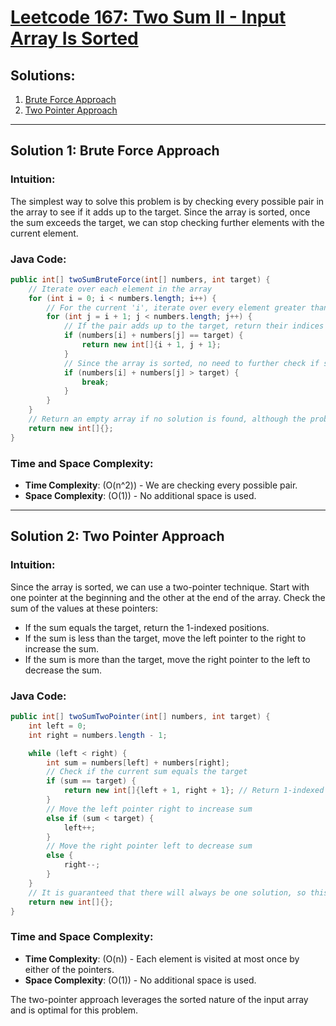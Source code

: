 # [Leetcode 167: Two Sum II - Input Array Is Sorted](https://leetcode.com/problems/two-sum-ii-input-array-is-sorted/)

## Solutions:

1. [Brute Force Approach](#solution-1-brute-force-approach)
2. [Two Pointer Approach](#solution-2-two-pointer-approach)

---

## Solution 1: Brute Force Approach

### Intuition:
The simplest way to solve this problem is by checking every possible pair in the array to see if it adds up to the target. Since the array is sorted, once the sum exceeds the target, we can stop checking further elements with the current element.

### Java Code:
```java
public int[] twoSumBruteForce(int[] numbers, int target) {
    // Iterate over each element in the array
    for (int i = 0; i < numbers.length; i++) {
        // For the current 'i', iterate over every element greater than 'i'
        for (int j = i + 1; j < numbers.length; j++) {
            // If the pair adds up to the target, return their indices (1-indexed)
            if (numbers[i] + numbers[j] == target) {
                return new int[]{i + 1, j + 1};
            }
            // Since the array is sorted, no need to further check if sum exceeds target
            if (numbers[i] + numbers[j] > target) {
                break;
            }
        }
    }
    // Return an empty array if no solution is found, although the problem guarantees a solution
    return new int[]{};
}
```

### Time and Space Complexity:
- **Time Complexity**: \(O(n^2)\) - We are checking every possible pair.
- **Space Complexity**: \(O(1)\) - No additional space is used.

---

## Solution 2: Two Pointer Approach

### Intuition:
Since the array is sorted, we can use a two-pointer technique. Start with one pointer at the beginning and the other at the end of the array. Check the sum of the values at these pointers:
- If the sum equals the target, return the 1-indexed positions.
- If the sum is less than the target, move the left pointer to the right to increase the sum.
- If the sum is more than the target, move the right pointer to the left to decrease the sum.

### Java Code:
```java
public int[] twoSumTwoPointer(int[] numbers, int target) {
    int left = 0;
    int right = numbers.length - 1;

    while (left < right) {
        int sum = numbers[left] + numbers[right];
        // Check if the current sum equals the target
        if (sum == target) {
            return new int[]{left + 1, right + 1}; // Return 1-indexed positions
        }
        // Move the left pointer right to increase sum
        else if (sum < target) {
            left++;
        }
        // Move the right pointer left to decrease sum
        else {
            right--;
        }
    }
    // It is guaranteed that there will always be one solution, so this line will not be reached
    return new int[]{};
}
```

### Time and Space Complexity:
- **Time Complexity**: \(O(n)\) - Each element is visited at most once by either of the pointers.
- **Space Complexity**: \(O(1)\) - No additional space is used. 

The two-pointer approach leverages the sorted nature of the input array and is optimal for this problem.

